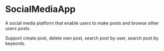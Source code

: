 # SocialMediaApp

A social media platform that enable users to make posts and browse other users posts. 

Support create post, delete own post, search post by user, search post by keyeords.
